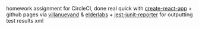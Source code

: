 homework assignment for CircleCI, done real quick with [create-react-app](https://github.com/facebookincubator/create-react-app) + github pages via [villanuevand](https://github.com/Villanuevand/deployment-circleci-gh-pages) & [elderlabs](https://github.com/eldarlabs/ghpages-deploy-script) + [jest-junit-reporter](https://github.com/michaelleeallen/jest-junit-reporter) for outputting test results xml
